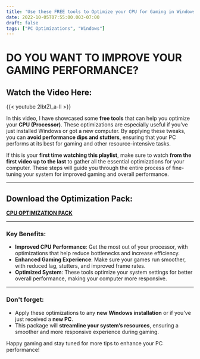```yaml
---
title: 'Use these FREE tools to Optimize your CPU for Gaming in Windows'
date: 2022-10-05T07:55:00.003-07:00
draft: false 
tags: ["PC Optimizations", "Windows"]
---
```



# DO YOU WANT TO IMPROVE YOUR GAMING PERFORMANCE?

## Watch the Video Here:

{{< youtube 2IbtZI_a-lI >}}


In this video, I have showcased some **free tools** that can help you optimize your **CPU (Processor)**. These optimizations are especially useful if you’ve just installed Windows or got a new computer. By applying these tweaks, you can **avoid performance dips and stutters**, ensuring that your PC performs at its best for gaming and other resource-intensive tasks.

If this is your **first time watching this playlist**, make sure to watch **from the first video up to the last** to gather all the essential optimizations for your computer. These steps will guide you through the entire process of fine-tuning your system for improved gaming and overall performance.

---

## Download the Optimization Pack:

 [**CPU OPTIMIZATION PACK**](https://www.mediafire.com/file/tupafdc4qob6qls/CPU_Optimization_Pack.zip/file) 

---

### Key Benefits:

- **Improved CPU Performance**: Get the most out of your processor, with optimizations that help reduce bottlenecks and increase efficiency.
- **Enhanced Gaming Experience**: Make sure your games run smoother, with reduced lag, stutters, and improved frame rates.
- **Optimized System**: These tools optimize your system settings for better overall performance, making your computer more responsive.

---

### Don't forget:
- Apply these optimizations to any **new Windows installation** or if you've just received a **new PC**.
- This package will **streamline your system’s resources**, ensuring a smoother and more responsive experience during gaming.

Happy gaming and stay tuned for more tips to enhance your PC performance!
